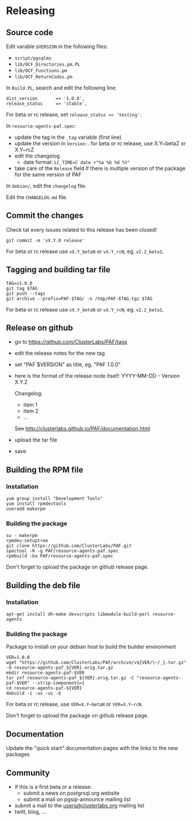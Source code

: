 # Releasing

## Source code

Edit varable `$VERSION` in the following files:

  * `script/pgsqlms`
  * `lib/OCF_Directories.pm.PL`
  * `lib/OCF_Functions.pm`
  * `lib/OCF_ReturnCodes.pm`

In `Build.PL`, search and edit the following line:

```
dist_version       => '1.0.0',
release_status     => 'stable',
```

For beta or rc release, set `release_status => 'testing'`.

In `resource-agents-paf.spec`:
  * update the tag in the `_tag` variable (first line)
  * update the version in `Version:`. for beta or rc release, use X.Y~betaZ or X.Y~rcZ
  * edit the changelog
    * date format: `LC_TIME=C date +"%a %b %d %Y"`
  * take care of the `Release` field if there is multiple version of the package
    for the same version of PAF

In `debian/`, edit the `changelog` file.

Edit the `CHANGELOG.md` file.

## Commit the changes

Check tat every issues related to this release has been closed!

```
git commit -m 'vX.Y.0 release'
```

For beta or rc release use `vX.Y_betaN` or `vX.Y_rcN`, eg. `v2.2_beta1`.

## Tagging and building tar file

```
TAG=v1.0.0
git tag $TAG
git push --tags
git archive --prefix=PAF-$TAG/ -o /tmp/PAF-$TAG.tgz $TAG
```

For beta or rc release use `vX.Y_betaN` or `vX.Y_rcN`, eg. `v2.2_beta1`.

## Release on github

  - go to https://github.com/ClusterLabs/PAF/tags
  - edit the release notes for the new tag
  - set "PAF $VERSION" as title, eg. "PAF 1.0.0"
  - here is the format of the release node itself:
    YYYY-MM-DD -  Version X.Y.Z
    
    Changelog:
      * item 1
      * item 2
      * ...
      
      See http://clusterlabs.github.io/PAF/documentation.html
  - upload the tar file
  - save

## Building the RPM file

### Installation

```
yum group install "Development Tools"
yum install rpmdevtools
useradd makerpm
```

### Building the package

```
su - makerpm
rpmdev-setuptree
git clone https://github.com/ClusterLabs/PAF.git
spectool -R -g PAF/resource-agents-paf.spec
rpmbuild -ba PAF/resource-agents-paf.spec
```

Don't forget to upload the package on github release page.

## Building the deb file

### Installation

```
apt-get install dh-make devscripts libmodule-build-perl resource-agents
```


### Building the package

Package to install on your debian host to build the builder environment

```
VER=1.0.0
wget "https://github.com/ClusterLabs/PAF/archive/v${VER/\~/_}.tar.gz" -O resource-agents-paf_${VER}.orig.tar.gz
mkdir resource-agents-paf-$VER
tar zxf resource-agents-paf_${VER}.orig.tar.gz -C "resource-agents-paf-$VER" --strip-components=1
cd resource-agents-paf-${VER}
debuild -i -us -uc -b
```

For beta or rc release, use `VER=X.Y~betaN` or `VER=X.Y~rcN`.

Don't forget to upload the package on github release page.

## Documentation

Update the "quick start" documentation pages with the links to the new packages  


## Community

* if this is a first beta or a release:
  - submit a news on postgrsql.org website
  - submit a mail on pgsql-announce mailing list
* submit a mail to the users@clusterlabs.org mailing list
* twitt, blog, ...
